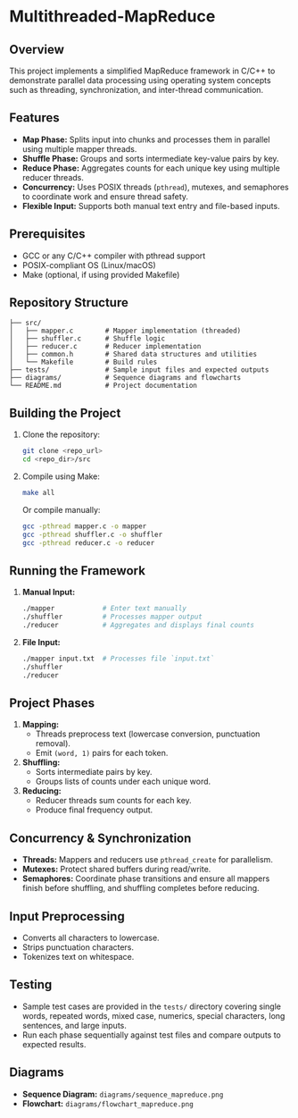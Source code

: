 # Multithreaded-MapReduce
## Overview
This project implements a simplified MapReduce framework in C/C++ to demonstrate parallel data processing using operating system concepts such as threading, synchronization, and inter-thread communication.

## Features
- **Map Phase:** Splits input into chunks and processes them in parallel using multiple mapper threads.
- **Shuffle Phase:** Groups and sorts intermediate key-value pairs by key.
- **Reduce Phase:** Aggregates counts for each unique key using multiple reducer threads.
- **Concurrency:** Uses POSIX threads (`pthread`), mutexes, and semaphores to coordinate work and ensure thread safety.
- **Flexible Input:** Supports both manual text entry and file-based inputs.

## Prerequisites
- GCC or any C/C++ compiler with pthread support
- POSIX-compliant OS (Linux/macOS)
- Make (optional, if using provided Makefile)

## Repository Structure
```
├── src/
│   ├── mapper.c        # Mapper implementation (threaded)
│   ├── shuffler.c      # Shuffle logic
│   ├── reducer.c       # Reducer implementation
│   ├── common.h        # Shared data structures and utilities
│   └── Makefile        # Build rules
├── tests/              # Sample input files and expected outputs
├── diagrams/           # Sequence diagrams and flowcharts
└── README.md           # Project documentation
```

## Building the Project
1. Clone the repository:
   ```bash
   git clone <repo_url>
   cd <repo_dir>/src
   ```
2. Compile using Make:
   ```bash
   make all
   ```
   Or compile manually:
   ```bash
   gcc -pthread mapper.c -o mapper
   gcc -pthread shuffler.c -o shuffler
   gcc -pthread reducer.c -o reducer
   ```

## Running the Framework
1. **Manual Input:**
   ```bash
   ./mapper            # Enter text manually
   ./shuffler          # Processes mapper output
   ./reducer           # Aggregates and displays final counts
   ```
2. **File Input:**
   ```bash
   ./mapper input.txt  # Processes file `input.txt`
   ./shuffler
   ./reducer
   ```

## Project Phases
1. **Mapping:**
   - Threads preprocess text (lowercase conversion, punctuation removal).
   - Emit `(word, 1)` pairs for each token.
2. **Shuffling:**
   - Sorts intermediate pairs by key.
   - Groups lists of counts under each unique word.
3. **Reducing:**
   - Reducer threads sum counts for each key.
   - Produce final frequency output.

## Concurrency & Synchronization
- **Threads:** Mappers and reducers use `pthread_create` for parallelism.
- **Mutexes:** Protect shared buffers during read/write.
- **Semaphores:** Coordinate phase transitions and ensure all mappers finish before shuffling, and shuffling completes before reducing.

## Input Preprocessing
- Converts all characters to lowercase.
- Strips punctuation characters.
- Tokenizes text on whitespace.

## Testing
- Sample test cases are provided in the `tests/` directory covering single words, repeated words, mixed case, numerics, special characters, long sentences, and large inputs.
- Run each phase sequentially against test files and compare outputs to expected results.

## Diagrams
- **Sequence Diagram:** `diagrams/sequence_mapreduce.png`
- **Flowchart:** `diagrams/flowchart_mapreduce.png`


